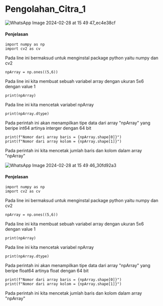 # Pengolahan_Citra_1

![WhatsApp Image 2024-02-28 at 15 49 47_ec4e38cf](https://github.com/DimasF3009/Pengolahan_Citra_1/assets/115356128/867cbca9-f4cb-4e1b-8131-4432d4fcd1b7)
#### Penjelasan
```
import numpy as np
import cv2 as cv
```
Pada line ini bermaksud untuk menginstal package python yaitu numpy dan cv2

```
npArray = np.ones((5,6))
```
Pada line ini kita membuat sebuah variabel array dengan ukuran 5x6 dengan value 1

```
print(npArray)
```
Pada line ini kita mencetak variabel npArray

```
print(npArray.dtype)
```
Pada perintah ini akan menampilkan tipe data dari array "npArray" yang beripe int64 artinya interger dengan 64 bit

```
print(f"Nomor dari array baris = {npArray.shape[0]}")
print(f"Nomor dari array kolom = {npArray.shape[1]}")
```
Pada perintah ini kita mencetak jumlah baris dan kolom dalam array "npArray"


![WhatsApp Image 2024-02-28 at 15 49 46_30fd92a3](https://github.com/DimasF3009/Pengolahan_Citra_1/assets/115356128/2d56a439-b9f8-4c45-8464-63be8b3f706e)

#### Penjelasan
```
import numpy as np
import cv2 as cv
```
Pada line ini bermaksud untuk menginstal package python yaitu numpy dan cv2

```
npArray = np.ones((5,6))
```
Pada line ini kita membuat sebuah variabel array dengan ukuran 5x6 dengan value 1

```
print(npArray)
```
Pada line ini kita mencetak variabel npArray

```
print(npArray.dtype)
```
Pada perintah ini akan menampilkan tipe data dari array "npArray" yang beripe float64 artinya float dengan 64 bit

```
print(f"Nomor dari array baris = {npArray.shape[0]}")
print(f"Nomor dari array kolom = {npArray.shape[1]}")
```
Pada perintah ini kita mencetak jumlah baris dan kolom dalam array "npArray"

